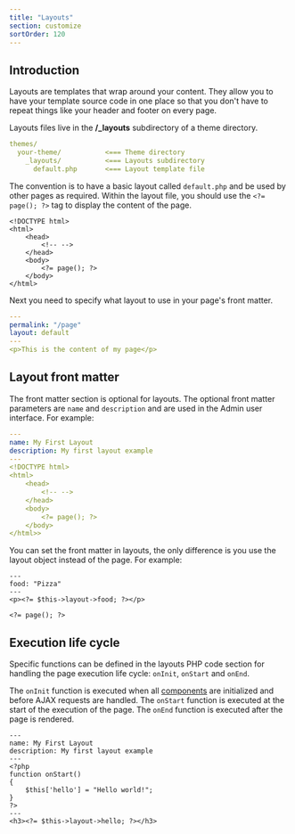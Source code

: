 ```yaml
---
title: "Layouts"
section: customize
sortOrder: 120
---
```


## Introduction

Layouts are templates that wrap around your content. They allow you to have your template source code in one place so that you don't have to repeat things like your header and footer on every page. 

Layouts files live in the **/_layouts** subdirectory of a theme directory. 

```yaml
themes/
  your-theme/           <=== Theme directory
    _layouts/         	<=== Layouts subdirectory
      default.php		<=== Layout template file
```

The convention is to have a basic layout called `default.php` and be used by other pages as required. Within the layout file, you should use the `<?= page(); ?>`  tag to display the content of the page.

```php+HTML
<!DOCTYPE html>
<html>
    <head>
        <!-- -->
    </head>
    <body>
        <?= page(); ?>
    </body>
</html>
```

Next you need to specify what layout to use in your page's front matter.

```yaml
---
permalink: "/page"
layout: default
---
<p>This is the content of my page</p>
```

## Layout front matter

The front matter section is optional for layouts. The optional front matter parameters are `name` and `description` and are used in the Admin user interface. For example:

```yaml
---
name: My First Layout
description: My first layout example
---
<!DOCTYPE html>
<html>
    <head>
        <!-- -->
    </head>
    <body>
        <?= page(); ?>
    </body>
</html>>
```

You can set the front matter in layouts, the only difference is you use the layout object instead of the page. For example:

```php+HTML
---
food: "Pizza"
---
<p><?= $this->layout->food; ?></p>

<?= page(); ?>
```

## Execution life cycle

Specific functions can be defined in the layouts PHP code section for handling the page execution life cycle: `onInit`, `onStart` and `onEnd`. 

The `onInit` function is executed when all [components](../customize/components) are initialized and before AJAX requests are handled. The `onStart` function is executed at the start of the execution of the page. The `onEnd` function is executed after the page is rendered.

```php+HTML
---
name: My First Layout
description: My first layout example
---
<?php
function onStart()
{
    $this['hello'] = "Hello world!";
}
?>
---
<h3><?= $this->layout->hello; ?></h3>
```

## 